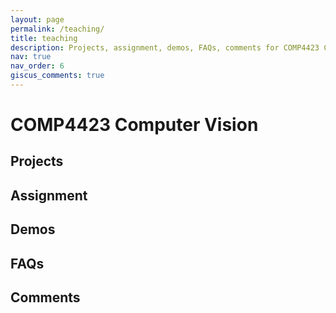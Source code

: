 ```yaml
---
layout: page
permalink: /teaching/
title: teaching
description: Projects, assignment, demos, FAQs, comments for COMP4423 Computer Vision course.
nav: true
nav_order: 6
giscus_comments: true
---
```


# COMP4423 Computer Vision

## Projects

## Assignment

## Demos

## FAQs

## Comments

